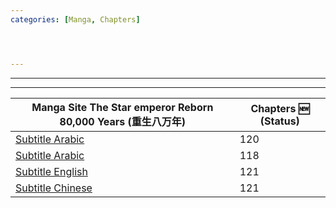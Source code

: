 ```yaml
---
categories: [Manga, Chapters]




---
```



---
---



|Manga Site The Star emperor Reborn 80,000 Years (重生八万年) | Chapters <md>:new:</md> (Status)|
|------- | ------|
|[Subtitle Arabic](https://www.azoramanga.com/manga/the-star-emperor/) | 120 |
|[Subtitle Arabic](https://mangakm.com/manga/the-star-emperor/) | 118 |
|[Subtitle English](https://mangabob.com/manga/reborn-80000-years/) | 121 |
|[Subtitle Chinese](https://www.ohmanhua.com/13410/) | 121 |



